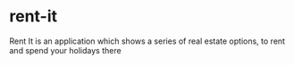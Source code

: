 # rent-it
Rent It is an application which shows a series of real estate options, to rent and spend your holidays there
